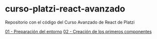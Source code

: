 # curso-platzi-react-avanzado
Repositorio con el código del Curso Avanzado de React de Platzi

[01 - Preparación del entorno](README_01.md)
[02 - Creación de los primeros componentes](README_02.md)
